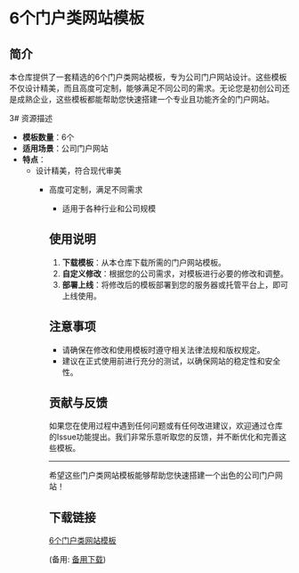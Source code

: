 # 6个门户类网站模板

## 简介

本仓库提供了一套精选的6个门户类网站模板，专为公司门户网站设计。这些模板不仅设计精美，而且高度可定制，能够满足不同公司的需求。无论您是初创公司还是成熟企业，这些模板都能帮助您快速搭建一个专业且功能齐全的门户网站。

3# 资源描述

- **模板数量**：6个
- **适用场景**：公司门户网站
- **特点**：
  - 设计精美，符合现代审美
    - 高度可定制，满足不同需求
      - 适用于各种行业和公司规模

      ## 使用说明

      1. **下载模板**：从本仓库下载所需的门户网站模板。
      2. **自定义修改**：根据您的公司需求，对模板进行必要的修改和调整。
      3. **部署上线**：将修改后的模板部署到您的服务器或托管平台上，即可上线使用。

      ## 注意事项

      - 请确保在修改和使用模板时遵守相关法律法规和版权规定。
      - 建议在正式使用前进行充分的测试，以确保网站的稳定性和安全性。

      ## 贡献与反馈

      如果您在使用过程中遇到任何问题或有任何改进建议，欢迎通过仓库的Issue功能提出。我们非常乐意听取您的反馈，并不断优化和完善这些模板。

      ---

      希望这些门户类网站模板能够帮助您快速搭建一个出色的公司门户网站！

      ## 下载链接
      [6个门户类网站模板](https://pan.quark.cn/s/a91238f3163b) 

      (备用: [备用下载](https://pan.baidu.com/s/1gXlLLpOsJnhnpvCA3E4BnA?pwd=1234))
